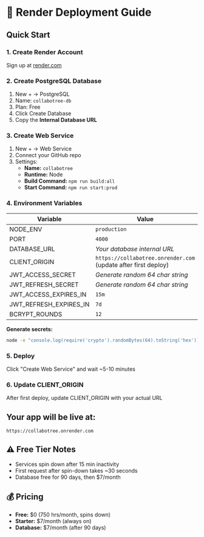 # 🚀 Render Deployment Guide

## Quick Start

### 1. Create Render Account
Sign up at [render.com](https://render.com)

### 2. Create PostgreSQL Database
1. New + → PostgreSQL
2. Name: `collabotree-db`
3. Plan: Free
4. Click Create Database
5. Copy the **Internal Database URL**

### 3. Create Web Service
1. New + → Web Service
2. Connect your GitHub repo
3. Settings:
   - **Name:** `collabotree`
   - **Runtime:** Node
   - **Build Command:** `npm run build:all`
   - **Start Command:** `npm run start:prod`

### 4. Environment Variables

| Variable | Value |
|----------|-------|
| NODE_ENV | `production` |
| PORT | `4000` |
| DATABASE_URL | *Your database internal URL* |
| CLIENT_ORIGIN | `https://collabotree.onrender.com` (update after first deploy) |
| JWT_ACCESS_SECRET | *Generate random 64 char string* |
| JWT_REFRESH_SECRET | *Generate random 64 char string* |
| JWT_ACCESS_EXPIRES_IN | `15m` |
| JWT_REFRESH_EXPIRES_IN | `7d` |
| BCRYPT_ROUNDS | `12` |

**Generate secrets:**
```bash
node -e "console.log(require('crypto').randomBytes(64).toString('hex'))"
```

### 5. Deploy
Click "Create Web Service" and wait ~5-10 minutes

### 6. Update CLIENT_ORIGIN
After first deploy, update CLIENT_ORIGIN with your actual URL

## Your app will be live at:
```
https://collabotree.onrender.com
```

## ⚠️ Free Tier Notes
- Services spin down after 15 min inactivity
- First request after spin-down takes ~30 seconds
- Database free for 90 days, then $7/month

## 💰 Pricing
- **Free:** $0 (750 hrs/month, spins down)
- **Starter:** $7/month (always on)
- **Database:** $7/month (after 90 days)









